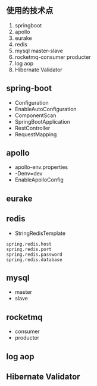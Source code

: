 ## 使用的技术点
1. springboot
2. apollo
3. eurake
4. redis
5. mysql master-slave
6. rocketmq-consumer producter
7. log aop
8. Hibernate Validator

## spring-boot

* Configuration
* EnableAutoConfiguration
* ComponentScan
* SpringBootApplication
* RestController
* RequestMapping


## apollo

* apollo-env.properties
* -Denv=dev
* EnableApolloConfig


## eurake


## redis

* StringRedisTemplate
```
spring.redis.host
spring.redis.port
spring.redis.password
spring.redis.database
```

## mysql

* master
* slave

## rocketmq

* consumer
* producter

## log aop


## Hibernate Validator
